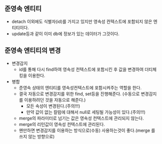 ## 준영속 엔티티
- detach 이외에도 식별자(id)를 가지고 있지만 영속성 컨텍스트에 포함되지 않은 엔티티이다.
- update등과 같이 이미 db에 정보가 있는 데이터가 그것이다.

## 준영속 엔티티의 변경
- 변경감지
  - id를 통해 다시 find하여 영속성 컨텍스트에 포함시킨 후 값을 변경하여 더티체킹을 이용한다.
- 병합
  - 준영속 상태의 엔티티를 영속성컨텍스트에 포함시켜주는 역할을 한다.
  - 결국 자동으로 변경감지를 위한 find, set등을 진행해준다. (수동으로 변경감지를 이용하려던 것을 자동으로 해준다.)
    - 모든 속성이 변경된다.(주의!!!)
    - 만약 값이 없는 칼럼에 대해서 null로 세팅될 가능성이 있다.(주의!!!)
  - merge의 파라미터로 넘기는 값은 영속성 컨텍스트에 관리되지 않는다.
  - merge의 리턴값이 영속성 컨텍스트에 관리된다.
  - 왠만하면 변경감지를 이용하는 방식으로(수동) 사용하는것이 좋다.(merge 를 쓰지 않는 방향으로)
